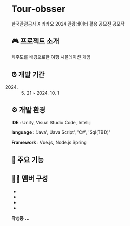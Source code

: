 # Tour-obsser
한국관광공사 X 카카오 2024 관광데이터 활용 공모전 공모작


## 🎮 프로젝트 소개
제주도를 배경으로한 여행 시뮬레이션 게임


## ⏰ 개발 기간
2024. 5. 21 ~ 2024. 10. 1

     
## ⚙️ 개발 환경
**IDE** : Unity, Visual Studio Code, Intellij

**language** : 'Java', 'Java Script', 'C#', 'Sql(TBD)'

**Framework** : Vue.js, Node.js Spring


## 📌 주요 기능


## 🧑‍💻 멤버 구성
-
-
-
-

 **작성중 ...**
 
<!---
Gyu-me/Gyu-me is a ✨ special ✨ repository because its `README.md` (this file) appears on your GitHub profile.
You can click the Preview link to take a look at your changes.
--->

